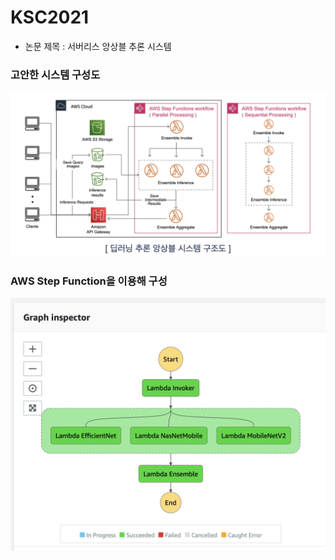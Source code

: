 # KSC2021
- 논문 제목 : 서버리스 앙상블 추론 시스템

### 고안한 시스템 구성도
<img src='assets/structure.png' width="600" />

### AWS Step Function을 이용해 구성
<img src='assets/step_function.png' width="600" />

